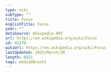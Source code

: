 ```yaml
---
type: wiki
subType: ""
title: Focus
englishTitle: Focus
year: ""
dataSource: Wikipedia API
url: https://en.wikipedia.org/wiki/Focus
id: 82278
wikiUrl: https://en.wikipedia.org/wiki/Focus
lastUpdated: 2025/March/30
length: 6821
tags: mediaDB/wiki
---
```

